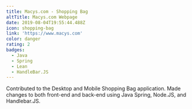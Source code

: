```yaml
---
title: Macys.com - Shopping Bag
altTitle: Macys.com Webpage
date: 2019-08-04T19:55:44.488Z
icon: shopping-bag
link: 'https://www.macys.com'
color: danger
rating: 2
badges:
  - Java
  - Spring
  - Lean
  - HandleBar.JS
---
```

Contributed to the Desktop and Mobile Shopping Bag application. Made changes to both front-end and back-end using Java Spring, Node.JS, and Handlebar.JS.

